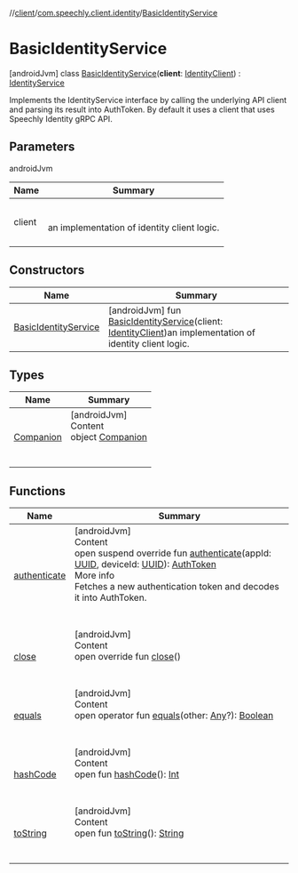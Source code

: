 //[client](../../index.md)/[com.speechly.client.identity](../index.md)/[BasicIdentityService](index.md)



# BasicIdentityService  
 [androidJvm] class [BasicIdentityService](index.md)(**client**: [IdentityClient](../-identity-client/index.md)) : [IdentityService](../-identity-service/index.md)

Implements the IdentityService interface by calling the underlying API client and parsing its result into AuthToken. By default it uses a client that uses Speechly Identity gRPC API.

   


## Parameters  
  
androidJvm  
  
|  Name|  Summary| 
|---|---|
| <a name="com.speechly.client.identity/BasicIdentityService///PointingToDeclaration/"></a>client| <a name="com.speechly.client.identity/BasicIdentityService///PointingToDeclaration/"></a><br><br>an implementation of identity client logic.<br><br>
  


## Constructors  
  
|  Name|  Summary| 
|---|---|
| <a name="com.speechly.client.identity/BasicIdentityService/BasicIdentityService/#com.speechly.client.identity.IdentityClient/PointingToDeclaration/"></a>[BasicIdentityService](-basic-identity-service.md)| <a name="com.speechly.client.identity/BasicIdentityService/BasicIdentityService/#com.speechly.client.identity.IdentityClient/PointingToDeclaration/"></a> [androidJvm] fun [BasicIdentityService](-basic-identity-service.md)(client: [IdentityClient](../-identity-client/index.md))an implementation of identity client logic.   <br>


## Types  
  
|  Name|  Summary| 
|---|---|
| <a name="com.speechly.client.identity/BasicIdentityService.Companion///PointingToDeclaration/"></a>[Companion](-companion/index.md)| <a name="com.speechly.client.identity/BasicIdentityService.Companion///PointingToDeclaration/"></a>[androidJvm]  <br>Content  <br>object [Companion](-companion/index.md)  <br><br><br>


## Functions  
  
|  Name|  Summary| 
|---|---|
| <a name="com.speechly.client.identity/BasicIdentityService/authenticate/#java.util.UUID#java.util.UUID/PointingToDeclaration/"></a>[authenticate](authenticate.md)| <a name="com.speechly.client.identity/BasicIdentityService/authenticate/#java.util.UUID#java.util.UUID/PointingToDeclaration/"></a>[androidJvm]  <br>Content  <br>open suspend override fun [authenticate](authenticate.md)(appId: [UUID](https://developer.android.com/reference/kotlin/java/util/UUID.html), deviceId: [UUID](https://developer.android.com/reference/kotlin/java/util/UUID.html)): [AuthToken](../-auth-token/index.md)  <br>More info  <br>Fetches a new authentication token and decodes it into AuthToken.  <br><br><br>
| <a name="com.speechly.client.identity/BasicIdentityService/close/#/PointingToDeclaration/"></a>[close](close.md)| <a name="com.speechly.client.identity/BasicIdentityService/close/#/PointingToDeclaration/"></a>[androidJvm]  <br>Content  <br>open override fun [close](close.md)()  <br><br><br>
| <a name="kotlin/Any/equals/#kotlin.Any?/PointingToDeclaration/"></a>[equals](../../com.speechly.ui/-speechly-button/index.md#%5Bkotlin%2FAny%2Fequals%2F%23kotlin.Any%3F%2FPointingToDeclaration%2F%5D%2FFunctions%2F-126307046)| <a name="kotlin/Any/equals/#kotlin.Any?/PointingToDeclaration/"></a>[androidJvm]  <br>Content  <br>open operator fun [equals](../../com.speechly.ui/-speechly-button/index.md#%5Bkotlin%2FAny%2Fequals%2F%23kotlin.Any%3F%2FPointingToDeclaration%2F%5D%2FFunctions%2F-126307046)(other: [Any](https://kotlinlang.org/api/latest/jvm/stdlib/kotlin/-any/index.html)?): [Boolean](https://kotlinlang.org/api/latest/jvm/stdlib/kotlin/-boolean/index.html)  <br><br><br>
| <a name="kotlin/Any/hashCode/#/PointingToDeclaration/"></a>[hashCode](../../com.speechly.ui/-speechly-button/index.md#%5Bkotlin%2FAny%2FhashCode%2F%23%2FPointingToDeclaration%2F%5D%2FFunctions%2F-126307046)| <a name="kotlin/Any/hashCode/#/PointingToDeclaration/"></a>[androidJvm]  <br>Content  <br>open fun [hashCode](../../com.speechly.ui/-speechly-button/index.md#%5Bkotlin%2FAny%2FhashCode%2F%23%2FPointingToDeclaration%2F%5D%2FFunctions%2F-126307046)(): [Int](https://kotlinlang.org/api/latest/jvm/stdlib/kotlin/-int/index.html)  <br><br><br>
| <a name="kotlin/Any/toString/#/PointingToDeclaration/"></a>[toString](../../com.speechly.client.speech/-client/-companion/index.md#%5Bkotlin%2FAny%2FtoString%2F%23%2FPointingToDeclaration%2F%5D%2FFunctions%2F-126307046)| <a name="kotlin/Any/toString/#/PointingToDeclaration/"></a>[androidJvm]  <br>Content  <br>open fun [toString](../../com.speechly.client.speech/-client/-companion/index.md#%5Bkotlin%2FAny%2FtoString%2F%23%2FPointingToDeclaration%2F%5D%2FFunctions%2F-126307046)(): [String](https://kotlinlang.org/api/latest/jvm/stdlib/kotlin/-string/index.html)  <br><br><br>

